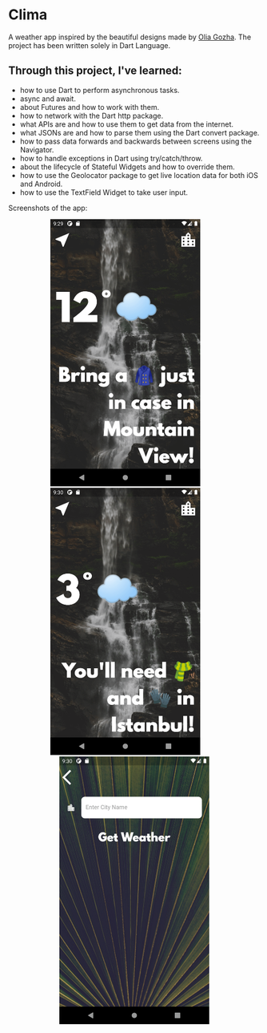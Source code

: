 # Clima

A weather app inspired by the beautiful designs made by [Olia Gozha](https://dribbble.com/shots/4663154-). The project has been written solely in Dart Language.

## Through this project, I've learned:

- how to use Dart to perform asynchronous tasks.
- async and await.
- about Futures and how to work with them.
- how to network with the Dart http package.
- what APIs are and how to use them to get data from the internet.
- what JSONs are and how to parse them using the Dart convert package.
- how to pass data forwards and backwards between screens using the Navigator.
- how to handle exceptions in Dart using try/catch/throw.
- about the lifecycle of Stateful Widgets and how to override them.
- how to use the Geolocator package to get live location data for both iOS and Android.
- how to use the TextField Widget to take user input.

Screenshots of the app:

<p align="center"><img src="images/clima_1.png" width="300">&nbsp; &nbsp; &nbsp; &nbsp; &nbsp;<img src="images/clima_2.png" width="300">&nbsp; &nbsp; &nbsp; &nbsp; &nbsp;<img src="images/clima_3.png" width="300"></p>
